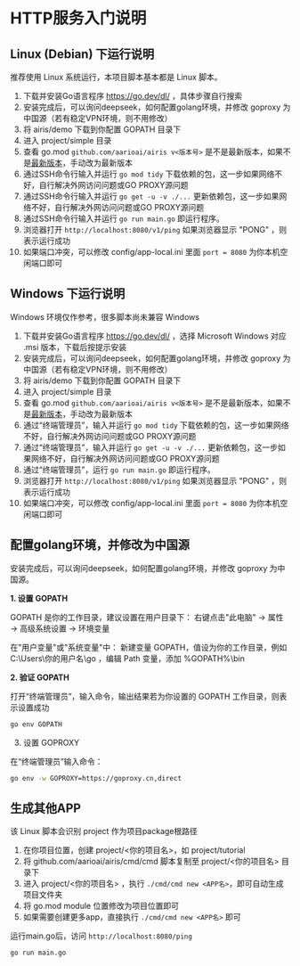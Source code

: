 # HTTP服务入门说明


## Linux (Debian) 下运行说明

推荐使用 Linux 系统运行，本项目脚本基本都是 Linux 脚本。

1. 下载并安装Go语言程序 https://go.dev/dl/ ，具体步骤自行搜索
2. 安装完成后，可以询问deepseek，如何配置golang环境，并修改 goproxy 为中国源（若有稳定VPN环境，则不用修改）
3. 将 airis/demo 下载到你配置 GOPATH 目录下
4. 进入 project/simple 目录
5. 查看 go.mod `github.com/aarioai/airis v<版本号>` 是不是最新版本，如果不是[最新版本](https://github.com/aarioai/airis/tags)，手动改为最新版本
6. 通过SSH命令行输入并运行 `go mod tidy` 下载依赖的包，这一步如果网络不好，自行解决外网访问问题或GO PROXY源问题
7. 通过SSH命令行输入并运行 `go get -u -v ./...` 更新依赖包，这一步如果网络不好，自行解决外网访问问题或GO PROXY源问题
8. 通过SSH命令行输入并运行 `go run main.go` 即运行程序。
9. 浏览器打开 `http://localhost:8080/v1/ping`   如果浏览器显示 "PONG" ，则表示运行成功
10. 如果端口冲突，可以修改 config/app-local.ini 里面 `port = 8080` 为你本机空闲端口即可

## Windows 下运行说明

Windows 环境仅作参考，很多脚本尚未兼容 Windows

1. 下载并安装Go语言程序 https://go.dev/dl/  ，选择 Microsoft Windows 对应 .msi 版本，下载后按提示安装
2. 安装完成后，可以询问deepseek，如何配置golang环境，并修改 goproxy 为中国源（若有稳定VPN环境，则不用修改） 
3. 将 airis/demo 下载到你配置 GOPATH 目录下
4. 进入 project/simple 目录
5. 查看 go.mod `github.com/aarioai/airis v<版本号>` 是不是最新版本，如果不是[最新版本](https://github.com/aarioai/airis/tags)，手动改为最新版本
6. 通过“终端管理员”，输入并运行 `go mod tidy` 下载依赖的包，这一步如果网络不好，自行解决外网访问问题或GO PROXY源问题
7. 通过“终端管理员”，输入并运行 `go get -u -v ./...` 更新依赖包，这一步如果网络不好，自行解决外网访问问题或GO PROXY源问题
8. 通过“终端管理员”，运行 `go run main.go` 即运行程序。
9. 浏览器打开 `http://localhost:8080/v1/ping`   如果浏览器显示 "PONG" ，则表示运行成功
10. 如果端口冲突，可以修改 config/app-local.ini 里面 `port = 8080` 为你本机空闲端口即可

## 配置golang环境，并修改为中国源
安装完成后，可以询问deepseek，如何配置golang环境，并修改 goproxy 为中国源。

**1. 设置 GOPATH**

GOPATH 是你的工作目录，建议设置在用户目录下： 右键点击"此电脑" → 属性 → 高级系统设置 → 环境变量

在"用户变量"或"系统变量"中： 新建变量 GOPATH，值设为你的工作目录，例如 C:\Users\你的用户名\go ，编辑 Path 变量，添加 %GOPATH%\bin

**2. 验证 GOPATH**

打开“终端管理员”，输入命令，输出结果若为你设置的 GOPATH 工作目录，则表示设置成功
```bash
go env GOPATH
```

3. 设置 GOPROXY

在“终端管理员”输入命令：
```bash
go env -w GOPROXY=https://goproxy.cn,direct
```

## 生成其他APP

该 Linux 脚本会识别 project 作为项目package根路径

1. 在你项目位置，创建 project/<你的项目名>，如  project/tutorial
2. 将 github.com/aarioai/airis/cmd/cmd 脚本复制至 project/<你的项目名> 目录下
3. 进入 project/<你的项目名> ，执行 `./cmd/cmd new <APP名>`，即可自动生成项目文件夹
4. 将 go.mod module 位置修改为项目位置即可
5. 如果需要创建更多app，直接执行 `./cmd/cmd new <APP名>` 即可


运行main.go后，访问  `http://localhost:8080/ping`
```shell
go run main.go
```